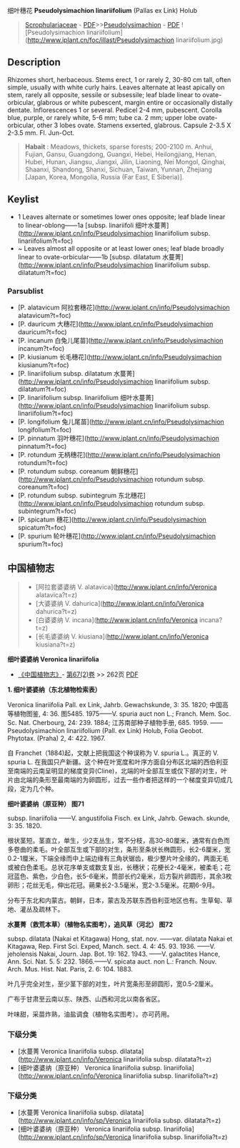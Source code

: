 细叶穗花 **Pseudolysimachion linariifolium** (Pallas ex Link) Holub

> [Scrophulariaceae](http://www.iplant.cn/info/Scrophulariaceae?t=foc) - [PDF](http://www.iplant.cn/foc/pdf/Scrophulariaceae.pdf)>>[Pseudolysimachion](http://www.iplant.cn/info/Pseudolysimachion?t=foc) - [PDF](http://www.iplant.cn/foc/pdf/Pseudolysimachion.pdf)
![Pseudolysimachion linariifolium](http://www.iplant.cn/foc/illast/Pseudolysimachion linariifolium.jpg)

## Description

Rhizomes short, herbaceous. Stems erect, 1 or rarely 2, 30-80 cm tall, often simple, usually with white curly hairs. Leaves alternate at least apically on stem, rarely all opposite, sessile or subsessile; leaf blade linear to ovate-orbicular, glabrous or white pubescent, margin entire or occasionally distally dentate. Inflorescences 1 or several. Pedicel 2-4 mm, pubescent. Corolla blue, purple, or rarely white, 5-6 mm; tube ca. 2 mm; upper lobe ovate-orbicular, other 3 lobes ovate. Stamens exserted, glabrous. Capsule 2-3.5 X 2-3.5 mm. Fl. Jun-Oct.

> **Habait** : 
> Meadows, thickets, sparse forests; 200-2100 m. Anhui, Fujian, Gansu, Guangdong, Guangxi, Hebei, Heilongjiang, Henan, Hubei, Hunan, Jiangsu, Jiangxi, Jilin, Liaoning, Nei Mongol, Qinghai, Shaanxi, Shandong, Shanxi, Sichuan, Taiwan, Yunnan, Zhejiang [Japan, Korea, Mongolia, Russia (Far East, E Siberia)].

## Keylist

* 1 Leaves alternate or sometimes lower ones opposite; leaf blade linear to linear-oblong——1a  [subsp. linariifoli 细叶水蔓菁](http://www.iplant.cn/info/Pseudolysimachion linariifolium subsp. linariifolium?t=foc)
* ~ Leaves almost all opposite or at least lower ones; leaf blade broadly linear to ovate-orbicular——1b  [subsp. dilatatum 水蔓菁](http://www.iplant.cn/info/Pseudolysimachion linariifolium subsp. dilatatum?t=foc)

### Parsublist

* [P.  alatavicum  阿拉套穗花](http://www.iplant.cn/info/Pseudolysimachion alatavicum?t=foc)
* [P.  dauricum  大穗花](http://www.iplant.cn/info/Pseudolysimachion dauricum?t=foc)
* [P.  incanum  白兔儿尾苗](http://www.iplant.cn/info/Pseudolysimachion incanum?t=foc)
* [P.  kiusianum  长毛穗花](http://www.iplant.cn/info/Pseudolysimachion kiusianum?t=foc)
* [P.  linariifolium subsp. dilatatum  水蔓菁](http://www.iplant.cn/info/Pseudolysimachion linariifolium subsp. dilatatum?t=foc)
* [P.  linariifolium subsp. linariifolium  细叶水蔓菁](http://www.iplant.cn/info/Pseudolysimachion linariifolium subsp. linariifolium?t=foc)
* [P.  longifolium  兔儿尾苗](http://www.iplant.cn/info/Pseudolysimachion longifolium?t=foc)
* [P.  pinnatum  羽叶穗花](http://www.iplant.cn/info/Pseudolysimachion pinnatum?t=foc)
* [P.  rotundum  无柄穗花](http://www.iplant.cn/info/Pseudolysimachion rotundum?t=foc)
* [P.  rotundum subsp. coreanum  朝鲜穗花](http://www.iplant.cn/info/Pseudolysimachion rotundum subsp. coreanum?t=foc)
* [P.  rotundum subsp. subintegrum  东北穗花](http://www.iplant.cn/info/Pseudolysimachion rotundum subsp. subintegrum?t=foc)
* [P.  spicatum  穗花](http://www.iplant.cn/info/Pseudolysimachion spicatum?t=foc)
* [P.  spurium  轮叶穗花](http://www.iplant.cn/info/Pseudolysimachion spurium?t=foc)

## 中国植物志

> * [阿拉套婆婆纳  V.  alatavica](http://www.iplant.cn/info/Veronica alatavica?t=z)
> * [大婆婆纳  V.  dahurica](http://www.iplant.cn/info/Veronica dahurica?t=z)
> * [白婆婆纳  V.  incana](http://www.iplant.cn/info/Veronica incana?t=z)
> * [长毛婆婆纳  V.  kiusiana](http://www.iplant.cn/info/Veronica kiusiana?t=z)

**细叶婆婆纳 Veronica linariifolia**

* [《中国植物志》](http://www.iplant.cn/frps)- [第67(2)卷](http://www.iplant.cn/frps/vol/67(2)) >> 262页 [PDF](http://www.iplant.cn/frps/pdf/67(2)/262.pdf)

**1. 细叶婆婆纳（东北植物检索表）**

Veronica linariifolia Pall. ex Link, Jahrb. Gewachskunde, 3: 35. 1820; 中国高等植物图鉴, 4: 36. 图5485. 1975——V. spuria auct non L.; Franch. Mem. Soc. Sc. Nat. Cherbourg, 24: 239. 1884; 江苏南部种子植物手册, 685. 1959. ——Pseudolysimachion linariifolium (Pall. ex Link) Holub, Folia Geobot. Phytotax. (Praha) 2, 4: 422. 1967.

自 Franchet（1884)起，文献上把我国这个种误称为 V. spuria L.。真正的 V. spuria L. 在我国只产新疆。这个种在叶宽度和叶序方面自分布区北端的西伯利亚至南端的云南呈明显的梯度变异(Cline)，北端的叶全部互生或仅下部的对生，叶片由北端的条形至最南端的为卵圆形，过去一些作者把这样的一个梯度变异切成几段，定为几个种。

**细叶婆婆纳（原亚种）  图71**

subsp. linariifolia ——V. angustifolia Fisch. ex Link, Jahrb. Gewach. skunde, 3: 35. 1820.

根状茎短。茎直立，单生，少2支丛生，常不分枝，高30-80厘米，通常有白色而多卷曲的柔毛。叶全部互生或下部的对生，条形至条状长椭圆形，长2-6厘米，宽0.2-1厘米，下端全缘而中上端边缘有三角状锯齿，极少整片叶全缘的，两面无毛或被白色柔毛。总状花序单支或数支复出，长穗状；花梗长2-4毫米，被柔毛；花冠蓝色、紫色，少白色，长5-6毫米，筒部长约2毫米，后方裂片卵圆形，其余3枚卵形；花丝无毛，伸出花冠。蒴果长2-3.5毫米，宽2-3.5毫米。花期6-9月。

分布于东北和内蒙古。朝鲜，日本，蒙古及苏联东西伯利亚地区也有。生草甸、草地、灌丛及疏林下。

**水蔓菁（救荒本草）（植物名实图考），追风草（河北）  图72**

subsp. dilatata (Nakai et Kitagawa) Hong, stat. nov. ——var. dilatata Nakai et Kitagawa, Rep. First Sci. Exped, Manch. sect. 4. 4: 45. 93. 1936. ——V. jeholensis Nakai, Journ. Jap. Bot. 19: 162. 1943. ——V. galactites Hance, Ann. Sci. Nat. 5. 5: 232. 1866.——V. spicata auct. non L.: Franch. Nouv. Arch. Mus. Hist. Nat. Paris, 2. 6: 104. 1883.

叶几乎完全对生，至少茎下部的对生，叶片宽条形至卵圆形，宽0.5-2厘米。

广布于甘肃至云南以东、陕西、山西和河北以南各省区。

叶味甜，采苗炸熟，油盐调食（植物名实图考）。亦可药用。

### 下级分类
* [水蔓菁  Veronica linariifolia subsp. dilatata](http://www.iplant.cn/info/Veronica linariifolia subsp. dilatata?t=z)
* [细叶婆婆纳（原亚种）  Veronica linariifolia subsp. linariifolia](http://www.iplant.cn/info/Veronica linariifolia subsp. linariifolia?t=z)

### 下级分类
* [水蔓菁  Veronica linariifolia subsp. dilatata](http://www.iplant.cn/info/sp/Veronica linariifolia subsp. dilatata?t=z)
* [细叶婆婆纳（原亚种）  Veronica linariifolia subsp. linariifolia](http://www.iplant.cn/info/sp/Veronica linariifolia subsp. linariifolia?t=z)
